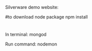 Silverware demo website:

#to download node package
npm install 

# 
In terminal: mongod

Run command: nodemon